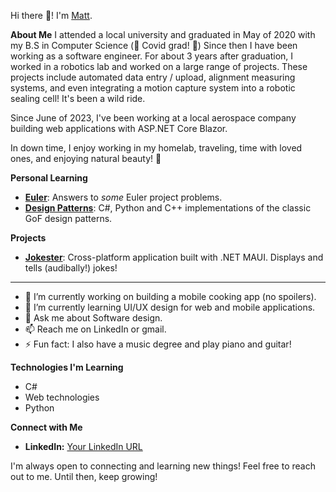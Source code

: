 
 Hi there 👋! I'm [Matt](https://www.linkedin.com/in/matthew-drummond-295a4a143).

**About Me**
I attended a local university and graduated in May of 2020 with my B.S in Computer Science (🎉 Covid grad! 🎉)
Since then I have been working as a software engineer.
For about 3 years after graduation, I worked in a robotics lab and worked on a large range of projects. These projects include automated data entry / upload, alignment measuring systems, and even integrating a motion capture system into a robotic sealing cell! It's been a wild ride.

Since June of 2023, I've been working at a local aerospace company building web applications with ASP.NET Core Blazor.

In down time, I enjoy working in my homelab, traveling, time with loved ones, and enjoying natural beauty! 🌄

**Personal Learning**
*  **[Euler](https://github.com/mdrummond1/euler)**: Answers to *some* Euler project problems.
*  **[Design Patterns](https://github.com/mdrummond1/Design-Patterns)**: C#, Python and C++ implementations of the classic GoF design patterns.

**Projects**
*  **[Jokester](https://github.com/mdrummond1/Jokester)**: Cross-platform application built with .NET MAUI. Displays and tells (audibally!) jokes!

****
- 🔭 I’m currently working on building a mobile cooking app (no spoilers). 
- 🌱 I’m currently learning UI/UX design for web and mobile applications.
- 💬 Ask me about Software design.
- 📫 Reach me on LinkedIn or gmail.
- ⚡ Fun fact: I also have a music degree and play piano and guitar!

**Technologies I'm Learning**

* C#
* Web technologies
* Python

**Connect with Me**

*  **LinkedIn:** [Your LinkedIn URL](https://www.linkedin.com/in/matthew-drummond-295a4a143)

I'm always open to connecting and learning new things! Feel free to reach out to me. Until then, keep growing!
